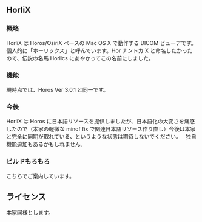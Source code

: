 ## HorliX

### 概略

HorliX は Horos/OsiriX ベースの Mac OS X で動作する DICOM ビューアです。  
個人的に「ホーリックス」と呼んでいます。Hor ナントカ X と命名したかったので、伝説の名馬 Horlics にあやかってこの名前にしました。


### 機能

現時点では、Horos Ver 3.0.1 と同一です。


### 今後

HorliX は Horos に日本語リソースを提供しましたが、日本語化の大変さを痛感したので（本家の軽微な minof fix で関連日本語リソース作り直し）今後は本家と完全に同期が取れている、というような状態は期待しないでください。  
独自機能追加もあるかもしれません。


### ビルドもろもろ

こちらでご案内しています。


## ライセンス

本家同様とします。

